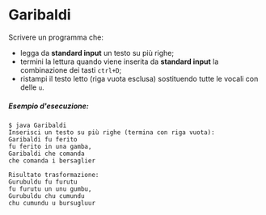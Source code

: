 # Garibaldi

Scrivere un programma che: 
* legga da **standard input** un testo su più righe;
* termini la lettura quando viene inserita da **standard input** la combinazione dei tasti `ctrl+D`;
* ristampi il testo letto (riga vuota esclusa) sostituendo tutte le vocali con delle `u`.

##### Esempio d'esecuzione:

```text
$ java Garibaldi
Inserisci un testo su più righe (termina con riga vuota):
Garibaldi fu ferito
fu ferito in una gamba,
Garibaldi che comanda
che comanda i bersaglier

Risultato trasformazione:
Gurubuldu fu furutu
fu furutu un unu gumbu,
Gurubuldu chu cumundu
chu cumundu u bursugluur
```
